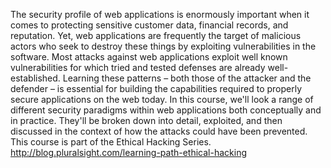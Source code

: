 The security profile of web applications is enormously important when it comes to protecting sensitive customer data, financial records, and reputation. Yet, web applications are frequently the target of malicious actors who seek to destroy these things by exploiting vulnerabilities in the software. Most attacks against web applications exploit well known vulnerabilities for which tried and tested defenses are already well-established. Learning these patterns – both those of the attacker and the defender – is essential for building the capabilities required to properly secure applications on the web today. In this course, we'll look a range of different security paradigms within web applications both conceptually and in practice. They'll be broken down into detail, exploited, and then discussed in the context of how the attacks could have been prevented. This course is part of the Ethical Hacking Series. http://blog.pluralsight.com/learning-path-ethical-hacking
